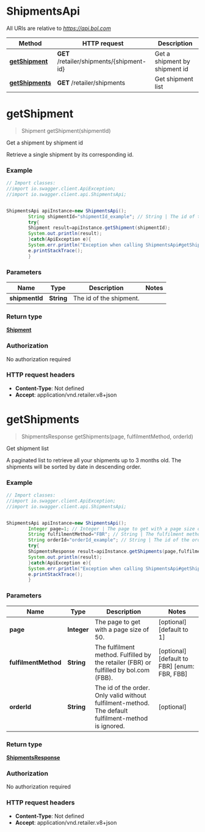 # ShipmentsApi

All URIs are relative to *https://api.bol.com*

 Method                                           | HTTP request                              | Description                   
--------------------------------------------------|-------------------------------------------|-------------------------------
 [**getShipment**](ShipmentsApi.md#getShipment)   | **GET** /retailer/shipments/{shipment-id} | Get a shipment by shipment id 
 [**getShipments**](ShipmentsApi.md#getShipments) | **GET** /retailer/shipments               | Get shipment list             

<a name="getShipment"></a>

# **getShipment**

> Shipment getShipment(shipmentId)

Get a shipment by shipment id

Retrieve a single shipment by its corresponding id.

### Example

```java
// Import classes:
//import io.swagger.client.ApiException;
//import io.swagger.client.api.ShipmentsApi;


ShipmentsApi apiInstance=new ShipmentsApi();
        String shipmentId="shipmentId_example"; // String | The id of the shipment.
        try{
        Shipment result=apiInstance.getShipment(shipmentId);
        System.out.println(result);
        }catch(ApiException e){
        System.err.println("Exception when calling ShipmentsApi#getShipment");
        e.printStackTrace();
        }
```

### Parameters

 Name           | Type       | Description             | Notes 
----------------|------------|-------------------------|-------
 **shipmentId** | **String** | The id of the shipment. |

### Return type

[**Shipment**](Shipment.md)

### Authorization

No authorization required

### HTTP request headers

- **Content-Type**: Not defined
- **Accept**: application/vnd.retailer.v8+json

<a name="getShipments"></a>

# **getShipments**

> ShipmentsResponse getShipments(page, fulfilmentMethod, orderId)

Get shipment list

A paginated list to retrieve all your shipments up to 3 months old. The shipments will be sorted by date in descending
order.

### Example

```java
// Import classes:
//import io.swagger.client.ApiException;
//import io.swagger.client.api.ShipmentsApi;


ShipmentsApi apiInstance=new ShipmentsApi();
        Integer page=1; // Integer | The page to get with a page size of 50.
        String fulfilmentMethod="FBR"; // String | The fulfilment method. Fulfilled by the retailer (FBR) or fulfilled by bol.com (FBB).
        String orderId="orderId_example"; // String | The id of the order. Only valid without fulfilment-method. The default fulfilment-method is ignored.
        try{
        ShipmentsResponse result=apiInstance.getShipments(page,fulfilmentMethod,orderId);
        System.out.println(result);
        }catch(ApiException e){
        System.err.println("Exception when calling ShipmentsApi#getShipments");
        e.printStackTrace();
        }
```

### Parameters

 Name                 | Type        | Description                                                                                          | Notes                                        
----------------------|-------------|------------------------------------------------------------------------------------------------------|----------------------------------------------
 **page**             | **Integer** | The page to get with a page size of 50.                                                              | [optional] [default to 1]                    
 **fulfilmentMethod** | **String**  | The fulfilment method. Fulfilled by the retailer (FBR) or fulfilled by bol.com (FBB).                | [optional] [default to FBR] [enum: FBR, FBB] 
 **orderId**          | **String**  | The id of the order. Only valid without fulfilment-method. The default fulfilment-method is ignored. | [optional]                                   

### Return type

[**ShipmentsResponse**](ShipmentsResponse.md)

### Authorization

No authorization required

### HTTP request headers

- **Content-Type**: Not defined
- **Accept**: application/vnd.retailer.v8+json

